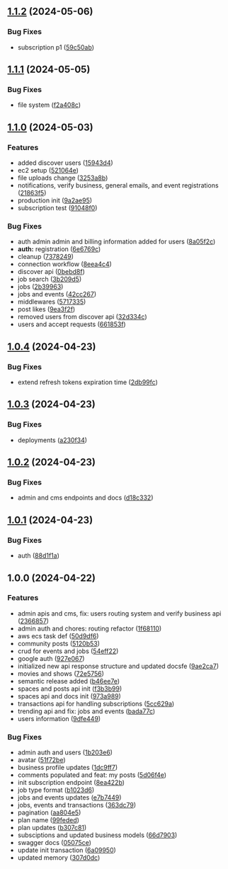## [1.1.2](https://github.com/NodesByTGM/nodes-server/compare/v1.1.1...v1.1.2) (2024-05-06)


### Bug Fixes

* subscription p1 ([59c50ab](https://github.com/NodesByTGM/nodes-server/commit/59c50ab226c4e11f14cb5df7c033e19aa3b71b59))

## [1.1.1](https://github.com/NodesByTGM/nodes-server/compare/v1.1.0...v1.1.1) (2024-05-05)


### Bug Fixes

* file system ([f2a408c](https://github.com/NodesByTGM/nodes-server/commit/f2a408cc8a889a9e5c3b8619cf51011e8c6e3b94))

## [1.1.0](https://github.com/NodesByTGM/nodes-server/compare/v1.0.4...v1.1.0) (2024-05-03)


### Features

* added discover users ([15943d4](https://github.com/NodesByTGM/nodes-server/commit/15943d425137a536d15c63d0dea3a322fdbcb295))
* ec2 setup ([521064e](https://github.com/NodesByTGM/nodes-server/commit/521064ef39a4a875fc01f03912d174681a816d51))
* file uploads change ([3253a8b](https://github.com/NodesByTGM/nodes-server/commit/3253a8b98f1a582d6dfcf53f298c33c1bbd3bb88))
* notifications, verify business, general emails, and event registrations ([21863f5](https://github.com/NodesByTGM/nodes-server/commit/21863f55c551b5565e5a70160a0c62c5dbf5dc28))
* production init ([9a2ae95](https://github.com/NodesByTGM/nodes-server/commit/9a2ae95377ef94134207ad58f4000840e8729beb))
* subscription test ([91048f0](https://github.com/NodesByTGM/nodes-server/commit/91048f0ad42ce8cde13b9020032d9c3306e05fbc))


### Bug Fixes

* auth admin admin and billing information added for users ([8a05f2c](https://github.com/NodesByTGM/nodes-server/commit/8a05f2c0a222172fd00f5161e5b0ce3371b7783e))
* **auth:** registration ([6e6769c](https://github.com/NodesByTGM/nodes-server/commit/6e6769ced7f0b32c6bb1d0dd63189c3d30aa6c14))
* cleanup ([7378249](https://github.com/NodesByTGM/nodes-server/commit/7378249e5bf1b02feaa8a5331e163fc7c9a67c25))
* connection workflow ([8eea4c4](https://github.com/NodesByTGM/nodes-server/commit/8eea4c48e30649e23602abf9070e80edc5f6fddc))
* discover api ([0bebd8f](https://github.com/NodesByTGM/nodes-server/commit/0bebd8fa9373d89fd82e8619bc2cd1c30960957d))
* job search ([3b209d5](https://github.com/NodesByTGM/nodes-server/commit/3b209d574b45117f0a5ecb65382961e31364fea9))
* jobs ([2b39963](https://github.com/NodesByTGM/nodes-server/commit/2b39963ac5d948b98b7bd7400874f457a22104f6))
* jobs and events ([42cc267](https://github.com/NodesByTGM/nodes-server/commit/42cc267bf993171028bc6cf8b59ad8e36e2c077d))
* middlewares ([5717335](https://github.com/NodesByTGM/nodes-server/commit/5717335d9b3693ce1d318fe23c0e1da51c693cbf))
* post likes ([9ea3f2f](https://github.com/NodesByTGM/nodes-server/commit/9ea3f2f175f960f01d6f0debdb3293e66830824d))
* removed users from discover api ([32d334c](https://github.com/NodesByTGM/nodes-server/commit/32d334cecb1814b9deb762cd6690e33f5cc3473a))
* users and accept requests ([661853f](https://github.com/NodesByTGM/nodes-server/commit/661853fe54de46521642c7b5ddc4bc778bcfaf7b))

## [1.0.4](https://github.com/NodesByTGM/nodes-server/compare/v1.0.3...v1.0.4) (2024-04-23)


### Bug Fixes

* extend refresh tokens expiration time ([2db99fc](https://github.com/NodesByTGM/nodes-server/commit/2db99fc8c0b8a2b7c2903d1fe3aa185a1caf9c7d))

## [1.0.3](https://github.com/NodesByTGM/nodes-server/compare/v1.0.2...v1.0.3) (2024-04-23)


### Bug Fixes

* deployments ([a230f34](https://github.com/NodesByTGM/nodes-server/commit/a230f34ed7f6b917ccc3d33460cc159ca3d9f883))

## [1.0.2](https://github.com/NodesByTGM/nodes-server/compare/v1.0.1...v1.0.2) (2024-04-23)


### Bug Fixes

* admin and cms endpoints and docs ([d18c332](https://github.com/NodesByTGM/nodes-server/commit/d18c332e72b03ce6870cd2ff501fd8e56d699939))

## [1.0.1](https://github.com/NodesByTGM/nodes-server/compare/v1.0.0...v1.0.1) (2024-04-23)


### Bug Fixes

* auth ([88d1f1a](https://github.com/NodesByTGM/nodes-server/commit/88d1f1aba20ef2d296098c395e70c80ed9eae82f))

## 1.0.0 (2024-04-22)


### Features

* admin apis and cms, fix: users routing system and verify business api ([2366857](https://github.com/NodesByTGM/nodes-server/commit/236685797ae0100de8205ea3292b4848c12f7a61))
* admin auth and chores: routing refactor ([1f68110](https://github.com/NodesByTGM/nodes-server/commit/1f68110611ff9728ec963b0446664e2848b8cdb1))
* aws ecs task def ([50d9df6](https://github.com/NodesByTGM/nodes-server/commit/50d9df66f6fb29d6c8501948ae63d080a139e6a2))
* community posts ([5120b53](https://github.com/NodesByTGM/nodes-server/commit/5120b538484a75994469f782a378f5add601dc6f))
* crud for events and jobs ([54eff22](https://github.com/NodesByTGM/nodes-server/commit/54eff2277b06219e6dd392aed7af27188a5bfb28))
* google auth ([927e067](https://github.com/NodesByTGM/nodes-server/commit/927e067127f93aeba84004f010605cd55f6245ad))
* initialized new api response structure and updated docsfe ([9ae2ca7](https://github.com/NodesByTGM/nodes-server/commit/9ae2ca7d1a46a599f8e44bcec910b70ecf4621a4))
* movies and shows ([72e5756](https://github.com/NodesByTGM/nodes-server/commit/72e57564bdfc8e57f08299927a449e68c3fab414))
* semantic release added ([b46ee7e](https://github.com/NodesByTGM/nodes-server/commit/b46ee7ee8ce4a4953d643f046d0498645f632df0))
* spaces and posts api init ([f3b3b99](https://github.com/NodesByTGM/nodes-server/commit/f3b3b998a2b817ab392562c841c9964808dc5bbd))
* spaces api and docs init ([973a989](https://github.com/NodesByTGM/nodes-server/commit/973a98900d7bd28cd336102b8fc6bb9c939ec36b))
* transactions api for handling subscriptions ([5cc629a](https://github.com/NodesByTGM/nodes-server/commit/5cc629aab4ec9ad4e70e1b54ad120f1ff4bccd86))
* trending api and fix: jobs and events ([bada77c](https://github.com/NodesByTGM/nodes-server/commit/bada77c63addf7412d3a0127fe4c2cbcdace71aa))
* users information ([9dfe449](https://github.com/NodesByTGM/nodes-server/commit/9dfe4497184745a563a5aef34ed1cdd0662d6880))


### Bug Fixes

* admin auth and users ([1b203e6](https://github.com/NodesByTGM/nodes-server/commit/1b203e627315a1c050cbf16b32b0fc1206ed828e))
* avatar ([51f72be](https://github.com/NodesByTGM/nodes-server/commit/51f72be474117e38f4137ecce0990155e1a7a676))
* business profile updates ([1dc9ff7](https://github.com/NodesByTGM/nodes-server/commit/1dc9ff7090b2f9faec72fe282ac544535b972fa5))
* comments populated and feat: my posts ([5d06f4e](https://github.com/NodesByTGM/nodes-server/commit/5d06f4e44a3ff000400460bb23a8f062ed3423fc))
* init subscription endpoint ([8ea422b](https://github.com/NodesByTGM/nodes-server/commit/8ea422bda0809969e6dacdb6d66d2ab769972ee1))
* job type format ([b1023d6](https://github.com/NodesByTGM/nodes-server/commit/b1023d657b43742c6a06f12c00eec167f9482ead))
* jobs and events updates ([e7b7449](https://github.com/NodesByTGM/nodes-server/commit/e7b74495bbe30de5fbbe2fd2b77426ce25886f4f))
* jobs, events and transactions ([363dc79](https://github.com/NodesByTGM/nodes-server/commit/363dc79eb12c5f5ccb58ee4d208aec1c4ea74010))
* pagination ([aa804e5](https://github.com/NodesByTGM/nodes-server/commit/aa804e5b48775ff6d547bf4f4df70d68d79b9a40))
* plan name ([99feded](https://github.com/NodesByTGM/nodes-server/commit/99fededea8a248f547eb4adb391d36858ae0d6dc))
* plan updates ([b307c81](https://github.com/NodesByTGM/nodes-server/commit/b307c81dfc0e0d2ddf2b43af351adae6c5f602e2))
* subsciptions and updated business models ([66d7903](https://github.com/NodesByTGM/nodes-server/commit/66d7903ccf82514c68ba92388c526685417dcee1))
* swagger docs ([05075ce](https://github.com/NodesByTGM/nodes-server/commit/05075ce20231d90cf3f2d9b8b8107c96749e1ce4))
* update init transaction ([6a09950](https://github.com/NodesByTGM/nodes-server/commit/6a09950315305225045ac7a214d06b28404338d5))
* updated memory ([307d0dc](https://github.com/NodesByTGM/nodes-server/commit/307d0dc6884366e9a9372d4219bd3d3ffb7141d5))
